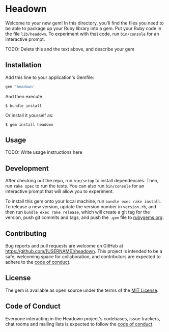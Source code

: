 # Headown

Welcome to your new gem! In this directory, you'll find the files you need to be able to package up your Ruby library into a gem. Put your Ruby code in the file `lib/headown`. To experiment with that code, run `bin/console` for an interactive prompt.

TODO: Delete this and the text above, and describe your gem

## Installation

Add this line to your application's Gemfile:

```ruby
gem 'headown'
```

And then execute:

    $ bundle install

Or install it yourself as:

    $ gem install headown

## Usage

TODO: Write usage instructions here

## Development

After checking out the repo, run `bin/setup` to install dependencies. Then, run `rake spec` to run the tests. You can also run `bin/console` for an interactive prompt that will allow you to experiment.

To install this gem onto your local machine, run `bundle exec rake install`. To release a new version, update the version number in `version.rb`, and then run `bundle exec rake release`, which will create a git tag for the version, push git commits and tags, and push the `.gem` file to [rubygems.org](https://rubygems.org).

## Contributing

Bug reports and pull requests are welcome on GitHub at https://github.com/[USERNAME]/headown. This project is intended to be a safe, welcoming space for collaboration, and contributors are expected to adhere to the [code of conduct](https://github.com/[USERNAME]/headown/blob/master/CODE_OF_CONDUCT.md).


## License

The gem is available as open source under the terms of the [MIT License](https://opensource.org/licenses/MIT).

## Code of Conduct

Everyone interacting in the Headown project's codebases, issue trackers, chat rooms and mailing lists is expected to follow the [code of conduct](https://github.com/[USERNAME]/headown/blob/master/CODE_OF_CONDUCT.md).
